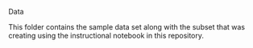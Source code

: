 Data

This folder contains the sample data set along with the subset that was creating using the instructional notebook in this repository.
